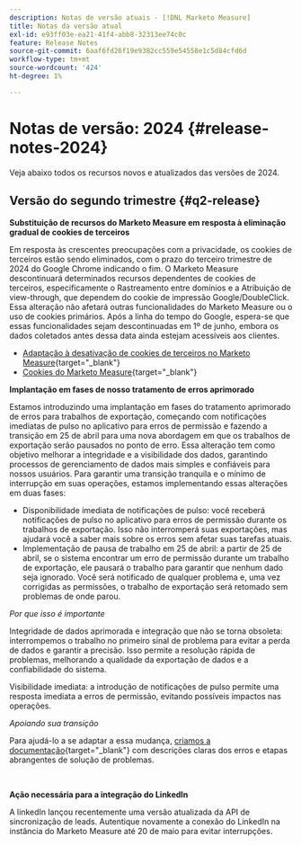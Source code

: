```yaml
---
description: Notas de versão atuais - [!DNL Marketo Measure]
title: Notas da versão atual
exl-id: e93ff03e-ea21-41f4-abb8-32313ee74c0c
feature: Release Notes
source-git-commit: 6aaf6fd26f19e9382cc559e54558e1c5d84cfd6d
workflow-type: tm+mt
source-wordcount: '424'
ht-degree: 1%

---
```


# Notas de versão: 2024 {#release-notes-2024}

Veja abaixo todos os recursos novos e atualizados das versões de 2024.

## Versão do segundo trimestre {#q2-release}

<p>

**Substituição de recursos do Marketo Measure em resposta à eliminação gradual de cookies de terceiros**

Em resposta às crescentes preocupações com a privacidade, os cookies de terceiros estão sendo eliminados, com o prazo do terceiro trimestre de 2024 do Google Chrome indicando o fim. O Marketo Measure descontinuará determinados recursos dependentes de cookies de terceiros, especificamente o Rastreamento entre domínios e a Atribuição de view-through, que dependem do cookie de impressão Google/DoubleClick. Essa alteração não afetará outras funcionalidades do Marketo Measure ou o uso de cookies primários. Após a linha do tempo do Google, espera-se que essas funcionalidades sejam descontinuadas em 1º de junho, embora os dados coletados antes dessa data ainda estejam acessíveis aos clientes.

* [Adaptação à desativação de cookies de terceiros no Marketo Measure](https://nation.marketo.com/t5/employee-blogs/adapting-to-third-party-cookie-deprecation-in-marketo-measure/ba-p/345110){target="_blank"}
* [Cookies do Marketo Measure](/help/marketo-measure-tracking/setting-up-tracking/marketo-measure-cookies.md){target="_blank"}

**Implantação em fases de nosso tratamento de erros aprimorado**

Estamos introduzindo uma implantação em fases do tratamento aprimorado de erros para trabalhos de exportação, começando com notificações imediatas de pulso no aplicativo para erros de permissão e fazendo a transição em 25 de abril para uma nova abordagem em que os trabalhos de exportação serão pausados no ponto de erro. Essa alteração tem como objetivo melhorar a integridade e a visibilidade dos dados, garantindo processos de gerenciamento de dados mais simples e confiáveis para nossos usuários. Para garantir uma transição tranquila e o mínimo de interrupção em suas operações, estamos implementando essas alterações em duas fases:

* Disponibilidade imediata de notificações de pulso: você receberá notificações de pulso no aplicativo para erros de permissão durante os trabalhos de exportação. Isso não interromperá suas exportações, mas ajudará você a saber mais sobre os erros sem afetar suas tarefas atuais.
* Implementação de pausa de trabalho em 25 de abril: a partir de 25 de abril, se o sistema encontrar um erro de permissão durante um trabalho de exportação, ele pausará o trabalho para garantir que nenhum dado seja ignorado. Você será notificado de qualquer problema e, uma vez corrigidas as permissões, o trabalho de exportação será retomado sem problemas de onde parou.

_Por que isso é importante_

Integridade de dados aprimorada e integração que não se torna obsoleta: interrompemos o trabalho no primeiro sinal de problema para evitar a perda de dados e garantir a precisão. Isso permite a resolução rápida de problemas, melhorando a qualidade da exportação de dados e a confiabilidade do sistema.

Visibilidade imediata: a introdução de notificações de pulso permite uma resposta imediata a erros de permissão, evitando possíveis impactos nas operações.

_Apoiando sua transição_

Para ajudá-lo a se adaptar a essa mudança, [criamos a documentação](/help/configuration-and-setup/getting-started-with-marketo-measure/error-notifications.md){target="_blank"} com descrições claras dos erros e etapas abrangentes de solução de problemas.

<br>

**Ação necessária para a integração do LinkedIn**

A linkedIn lançou recentemente uma versão atualizada da API de sincronização de leads. Autentique novamente a conexão do LinkedIn na instância do Marketo Measure até 20 de maio para evitar interrupções.

